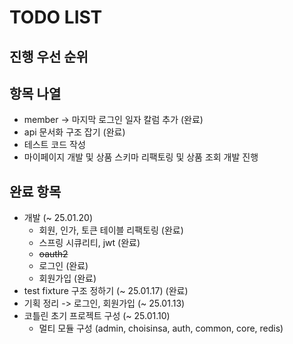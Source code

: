 # TODO LIST

## 진행 우선 순위

## 항목 나열
- member -> 마지막 로그인 일자 칼럼 추가 (완료)
- api 문서화 구조 잡기 (완료)
- 테스트 코드 작성
- 마이페이지 개발 및 상품 스키마 리팩토링 및 상품 조회 개발 진행

## 완료 항목
- 개발 (~ 25.01.20)
  - 회원, 인가, 토큰 테이블 리팩토링 (완료)
  - 스프링 시큐리티, jwt (완료)
  - ~~oauth2~~
  - 로그인 (완료)
  - 회원가입 (완료)
- test fixture 구조 정하기 (~ 25.01.17) (완료)
- 기획 정리 -> 로그인, 회원가입 (~ 25.01.13)
- 코틀린 초기 프로젝트 구성 (~ 25.01.10)
  - 멀티 모듈 구성 (admin, choisinsa, auth, common, core, redis)